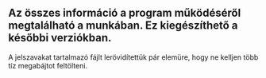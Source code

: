 Az összes információ a program működéséről megtalálható a munkában. Ez kiegészíthető a későbbi verziókban.
---
A jelszavakat tartalmazó fájlt lerövidítettük pár elemüre, hogy ne kelljen több tíz megabájtot feltölteni.
